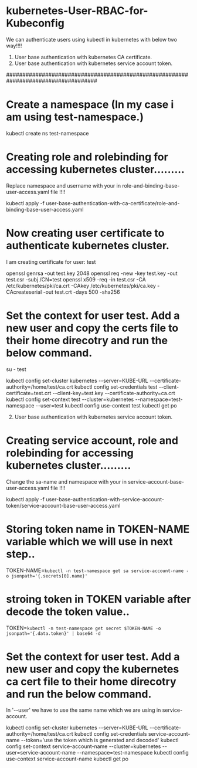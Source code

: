 # kubernetes-User-RBAC-for-Kubeconfig

We can authenticate users using kubectl in kubernetes with below two way!!!!

1. User base authentication with kubernetes CA certificate.
2. User base authentication with kubernetes service account token. 

####################################################################################

# Create a namespace (In my case i am using test-namespace.)
kubectl create ns test-namespace

# Creating role and rolebinding for accessing kubernetes cluster.........
  Replace namespace and username with your in role-and-binding-base-user-access.yaml file !!!!

kubectl apply -f user-base-authentication-with-ca-certificate/role-and-binding-base-user-access.yaml

# Now creating user certificate to authenticate kubernetes cluster.  
  I am creating certificate for user: test  

openssl genrsa -out test.key 2048
openssl req -new -key test.key -out test.csr -subj /CN=test
openssl x509 -req -in test.csr -CA /etc/kubernetes/pki/ca.crt -CAkey /etc/kubernetes/pki/ca.key -CAcreateserial -out test.crt -days 500 -sha256

# Set the context for user test. Add a new user and copy the certs file to their home direcotry and run the below command. 
su - test

kubectl config set-cluster kubernetes --server=KUBE-URL --certificate-authority=/home/test/ca.crt
kubectl config set-credentials test --client-certificate=test.crt --client-key=test.key --certificate-authority=ca.crt
kubectl config set-context test --cluster=kubernetes --namespace=test-namespace --user=test
kubectl config use-context test
kubectl get po




2. User base authentication with kubernetes service account token.

# Creating service account, role and rolebinding for accessing kubernetes cluster.........
  Change the sa-name and namespace with your in service-account-base-user-access.yaml file !!!!

kubectl apply -f user-base-authentication-with-service-account-token/service-account-base-user-access.yaml

# Storing token name in TOKEN-NAME variable which we will use in next step.. 
TOKEN-NAME=`kubectl -n test-namespace get sa service-account-name -o jsonpath='{.secrets[0].name}'`

# stroing token in TOKEN variable after decode the token value.. 
TOKEN=`kubectl -n test-namespace get secret $TOKEN-NAME -o jsonpath='{.data.token}' | base64 -d`


# Set the context for user test. Add a new user and copy the kubernetes ca cert file to their home direcotry and run the below command.
  In '--user' we have to use the same name which we are using in service-account. 


kubectl config set-cluster kubernetes --server=KUBE-URL --certificate-authority=/home/test/ca.crt
kubectl config set-credentials service-account-name --token='use the token which is generated and decoded'
kubectl config set-context service-account-name --cluster=kubernetes --user=service-account-name --namespace=test-namespace
kubectl config use-context service-account-name
kubectl get po

